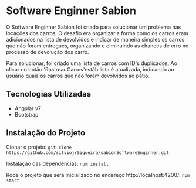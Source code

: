 # Software Enginner Sabion
O Software Enginner Sabion foi criado para solucionar um problema nas locações dos carros. O desafio era organizar a forma como os carros eram adicionados na lista de devolvidos e indicar de maneira simples os carros que não foram entregues, organizando e diminuindo as chances de erro no processo de devolução dos carro. 

Para solucionar, foi criado uma lista de carros com ID's duplicados. Ao clicar no botão 'Rastrear Carros'estáb lista é atualizada, indicando ao usuário quais os carros que não foram devolvidos ao pátio.

## Tecnologias Utilizadas

- Angular v7
- Bootstrap

## Instalação do Projeto

Clonar o projeto:
    ```
        git clone https://github.com/silviojrSiqueira/sabionSoftwareEnginner.git
    ```

Instalação das dependências:
    ```
        npm install
    ```

Rode o projeto que será inicializado no endereço http://localhost:4200/:
    ```
        npm start
    ```
